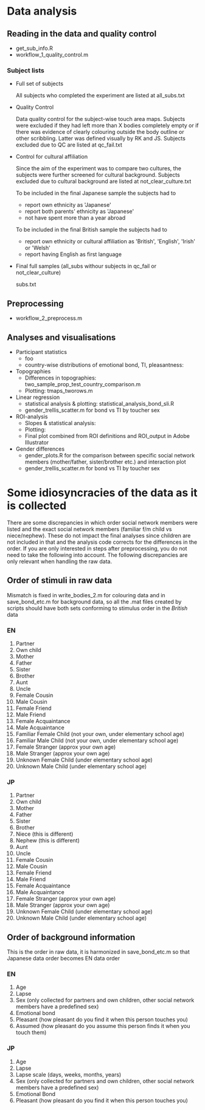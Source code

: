 # Data analysis 

## Reading in the data and quality control

* get\_sub\_info.R
* workflow\_1\_quality\_control.m

### Subject lists 
* Full set of subjects 

  All subjects who completed the experiment are listed at all\_subs.txt  

* Quality Control
  
  Data quality control for the subject-wise touch area maps. Subjects were excluded if they had left more than X bodies completely empty or if there was evidence of clearly colouring outside the body outline or other scribbling. Latter was defined visually by RK and JS. Subjects excluded due to QC are listed at qc\_fail.txt 

* Control for cultural affiliation

  Since the aim of the experiment was to compare two cultures, the subjects were further screened for cultural background. Subjects excluded due to cultural background are listed at not\_clear\_culture.txt

  To be included in the final Japanese sample the subjects had to 
    * report own ethnicity as 'Japanese'
    * report both parents' ethnicity as 'Japanese'
    * not have spent more than a year abroad 

  To be included in the final British sample the subjects had to 
    * report own ethnicity or cultural affiliation as 'British', 'English', 'Irish' or 'Welsh'
    * report having English as first language

* Final full samples (all_subs withour subjects in qc\_fail or not\_clear\_culture)

    subs.txt

## Preprocessing

* workflow\_2\_preprocess.m

## Analyses and visualisations

* Participant statistics
  - foo
  - country-wise distributions of emotional bond, TI, pleasantness:
* Topographies
  - Differences in topographies: two\_sample\_prop\_test\_country\_comparison.m 
  - Plotting: tmaps\_tworows.m
* Linear regression
  - statistical analysis & plotting: statistical_analysis_bond_sli.R
  - gender\_trellis\_scatter.m for bond vs TI by toucher sex 
* ROI-analysis
  - Slopes & statistical analysis:
  - Plotting:
  - Final plot combined from ROI definitions and ROI_output in Adobe Illustrator
* Gender differences
  - gender\_plots.R for the comparison between specific social network members (mother/father, sister/brother etc.) and interaction plot
  - gender\_trellis_scatter.m for bond vs TI by toucher sex 

# Some idiosyncracies of the data as it is collected
There are some discrepancies in which order social network members were listed and the exact social network members (familiar f/m child vs niece/nephew). These do not impact the final analyses since children are not included in that and the analysis code corrects for the differences in the order. If you are only interested in steps after preprocessing, you do not need to take the following into account. The following discrepancies are only relevant when handling the raw data.

## Order of stimuli in raw data
Mismatch is fixed in write\_bodies\_2.m for colouring data and in save\_bond\_etc.m for background data, so all the .mat files created by scripts should have both sets conforming to stimulus order in the *British* data

### EN
1. Partner
2. Own child 
3. Mother
4. Father
5. Sister
6. Brother
7. Aunt
8. Uncle
9. Female Cousin
10. Male Cousin
11. Female Friend
12. Male Friend
13. Female Acquaintance
14. Male Acquaintance 
15. Familiar Female Child (not your own, under elementary school age)
16. Familiar Male Child (not your own, under elementary school age)
17. Female Stranger (approx your own age)
18. Male Stranger (approx your own age)
19. Unknown Female Child (under elementary school age)
20. Unknown Male Child (under elementary school age)

### JP
1. Partner
2. Own child 
3. Mother
4. Father
5. Sister
6. Brother
7. Niece (this is different)
8. Nephew (this is different)
9. Aunt
10. Uncle
11. Female Cousin
12. Male Cousin
13. Female Friend
14. Male Friend
15. Female Acquaintance
16. Male Acquaintance 
17. Female Stranger (approx your own age)
18. Male Stranger (approx your own age)
19. Unknown Female Child (under elementary school age)
20. Unknown Male Child (under elementary school age)


## Order of background information 
This is the order in raw data, it is harmonized in save\_bond\_etc.m so that Japanese data order becomes EN data order

### EN
1. Age
2. Lapse
3. Sex (only collected for partners and own children, other social network members have a predefined sex)
4. Emotional bond
5. Pleasant (how pleasant do you find it when this person touches you)
6. Assumed (how pleasant do you assume this person finds it when you touch them)

### JP
1. Age
2. Lapse
3. Lapse scale (days, weeks, months, years)
4. Sex (only collected for partners and own children, other social network members have a predefined sex)
5. Emotional Bond
6. Pleasant (how pleasant do you find it when this person touches you)

